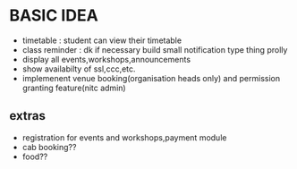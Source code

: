 # BASIC IDEA

- timetable : student can view their timetable
- class reminder : dk if necessary build small notification type thing prolly
- display all events,workshops,announcements
- show availabilty of ssl,ccc,etc.
- implemenent venue booking(organisation heads only) and permission granting feature(nitc admin)

## extras
- registration for events and workshops,payment module
- cab booking?? 
- food??
